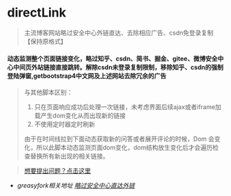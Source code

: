 # directLink

>主流博客网站略过安全中心外链直达、去除相应广告、csdn免登录复制【保持原格式】

#### 动态监测整个页面链接变化，略过知乎、csdn、简书、掘金、gitee、微博安全中心中间页外站链接直接跳转。解除csdn未登录复制限制，移除知乎、csdn的强制登陆弹窗,getbootstrap4中文网及上述网站去除冗余的广告

>与其他脚本区别：
>1. 只在页面响应成功后处理一次链接，未考虑界面后续ajax或者iframe加载产生dom变化从而出现新的链接
>2. 不使用定时器定时刷新 
>
>由于在时间线拉到下面动态获取新的问答或者展开评论的时候，Dom 会变化，所以此脚本动态监测页面dom变化，dom结构放生变化后才会遍历检查替换所有新出现的相关链接。

>[想要提出问题？点击这里](https://github.com/waahah/MyScript/issues])

- *greasyfork相关地址 [略过安全中心直达外链](https://greasyfork.org/zh-CN/scripts/444972-%E7%95%A5%E8%BF%87%E5%AE%89%E5%85%A8%E4%B8%AD%E5%BF%83%E7%9B%B4%E8%BE%BE%E5%A4%96%E9%93%BE-%E5%8E%BB%E9%99%A4%E5%BC%B9%E7%AA%97%E5%B9%BF%E5%91%8A-%E8%A7%A3%E9%99%A4csdn%E5%A4%8D%E5%88%B6%E9%99%90%E5%88%B6)*


